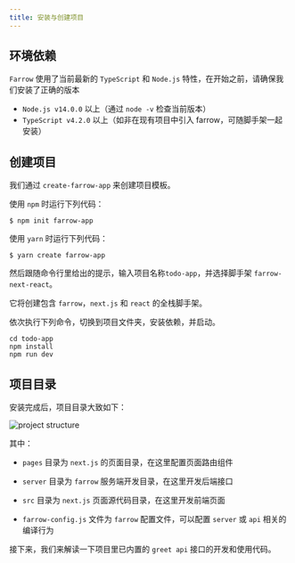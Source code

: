 ```yaml
---
title: 安装与创建项目
---
```


## 环境依赖

`Farrow` 使用了当前最新的 `TypeScript` 和 `Node.js` 特性，在开始之前，请确保我们安装了正确的版本

- `Node.js v14.0.0` 以上（通过 `node -v` 检查当前版本）
- `TypeScript v4.2.0` 以上（如非在现有项目中引入 farrow，可随脚手架一起安装）

## 创建项目

我们通过 `create-farrow-app` 来创建项目模板。

使用 `npm` 时运行下列代码：

```shell
$ npm init farrow-app
```

使用 `yarn` 时运行下列代码：

```shell
$ yarn create farrow-app
```

然后跟随命令行里给出的提示，输入项目名称`todo-app`，并选择脚手架 `farrow-next-react`。

它将创建包含 `farrow`，`next.js` 和 `react` 的全栈脚手架。

依次执行下列命令，切换到项目文件夹，安装依赖，并启动。

```
cd todo-app
npm install
npm run dev
```

## 项目目录

安装完成后，项目目录大致如下：

![project structure](/img/project-structure.png)

其中：

- `pages` 目录为 `next.js` 的页面目录，在这里配置页面路由组件

- `server` 目录为 `farrow` 服务端开发目录，在这里开发后端接口

- `src` 目录为 `next.js` 页面源代码目录，在这里开发前端页面

- `farrow-config.js` 文件为 `farrow` 配置文件，可以配置 `server` 或 `api` 相关的编译行为


接下来，我们来解读一下项目里已内置的 `greet api` 接口的开发和使用代码。
